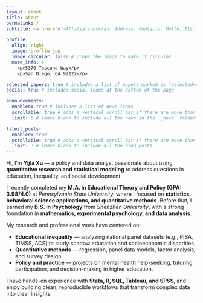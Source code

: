 ```yaml
---
layout: about
title: about
permalink: /
subtitle: <a href='#'>Affiliations</a>. Address. Contacts. Motto. Etc.

profile:
  align: right
  image: proflie.jpg
  image_circular: false # crops the image to make it circular
  more_info: >
    <p>5370 Toscana Way</p>
    <p>San Diego, CA 92122</p>

selected_papers: true # includes a list of papers marked as "selected={true}"
social: true # includes social icons at the bottom of the page

announcements:
  enabled: true # includes a list of news items
  scrollable: true # adds a vertical scroll bar if there are more than 3 news items
  limit: 5 # leave blank to include all the news in the `_news` folder

latest_posts:
  enabled: true
  scrollable: true # adds a vertical scroll bar if there are more than 3 new posts items
  limit: 3 # leave blank to include all the blog posts
---
```


Hi, I’m **Yijia Xu** — a policy and data analyst passionate about using **quantitative research and statistical modeling** to address questions in education, inequality, and social development.  

I recently completed my **M.A. in Educational Theory and Policy (GPA: 3.98/4.0)** at *Pennsylvania State University*, where I focused on **statistics, behavioral science applications, and quantitative methods**. Before that, I earned my **B.S. in Psychology** from *Shenzhen University*, with a strong foundation in **mathematics, experimental psychology, and data analysis**.  

My research and professional work have centered on:
- **Educational inequality** — analyzing national panel datasets (e.g., PISA, TIMSS, ACS) to study shadow education and socioeconomic disparities.  
- **Quantitative methods** — regression, panel data models, factor analysis, and survey design.  
- **Policy and practice** — projects on mental health help-seeking, tutoring participation, and decision-making in higher education.  

I have hands-on experience with **Stata, R, SQL, Tableau, and SPSS**, and I enjoy building clean, reproducible workflows that transform complex data into clear insights.  
